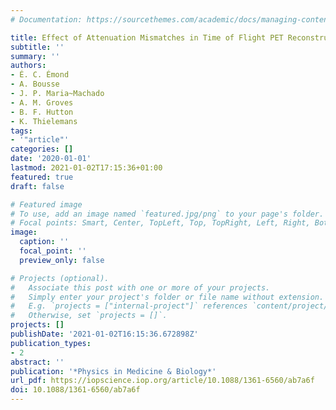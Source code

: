 ```yaml
---
# Documentation: https://sourcethemes.com/academic/docs/managing-content/

title: Effect of Attenuation Mismatches in Time of Flight PET Reconstruction
subtitle: ''
summary: ''
authors:
- É. C. Émond
- A. Bousse
- J. P. Maria~Machado
- A. M. Groves
- B. F. Hutton
- K. Thielemans
tags:
- '"article"'
categories: []
date: '2020-01-01'
lastmod: 2021-01-02T17:15:36+01:00
featured: true
draft: false

# Featured image
# To use, add an image named `featured.jpg/png` to your page's folder.
# Focal points: Smart, Center, TopLeft, Top, TopRight, Left, Right, BottomLeft, Bottom, BottomRight.
image:
  caption: ''
  focal_point: ''
  preview_only: false

# Projects (optional).
#   Associate this post with one or more of your projects.
#   Simply enter your project's folder or file name without extension.
#   E.g. `projects = ["internal-project"]` references `content/project/deep-learning/index.md`.
#   Otherwise, set `projects = []`.
projects: []
publishDate: '2021-01-02T16:15:36.672898Z'
publication_types:
- 2
abstract: ''
publication: '*Physics in Medicine & Biology*'
url_pdf: https://iopscience.iop.org/article/10.1088/1361-6560/ab7a6f
doi: 10.1088/1361-6560/ab7a6f
---
```

